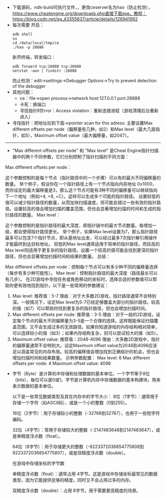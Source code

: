 - 下载源码，ndk-build可执行文件，，更改ceserver名为hao（防止检测），https://www.cheatengine.org/downloads.php直接下载exe。教程：https://blog.csdn.net/qq_43355637/article/details/126941992
- 每次需要
  开启：
  ```
  adb shell
  su
  cd /data/local/tmp/ce
  ./hao -p 28888
  ```
  新开终端，转发端口：
  ```
  adb forward tcp:28888 tcp:28888
  netstat -aon | findstr :28888
  ```
  防止检测：edit->settings->Debugger Options->Try to prevent detection of the debugger
- 其他问题：
  - ce：file->open process->network host:127.0.0.1 port:28888
  - 卡死：换端口
  - 寻找指针时Error：Access violation：重新连接进程（游戏清理后台重新进入）
- 寻找指针：把地址拉到下面->pointer scan for this adress:
  主要设置Max different offsets per node（偏移量有几种，如2）和Max level（最大几层指针，如5），Maximum offset value（最大偏移量，如2047）。
----------------------------------------

  
- "Max different offsets per node" 和 "Max level" 是Cheat Engine指针扫描器中的两个不同参数，它们分别控制了指针扫描的不同方面：

Max different offsets per node：

这个参数控制的是每个节点（指针路径中的一个步骤）可以有的最大不同偏移量的数量。
举个例子，假设你在一个指针路径上有一个节点指向内存地址 0x1000，而你设定的最大偏移量是3，那么这个节点可能有3种不同的偏移量可以继续指向下一个地址（例如+4, +8, +C）。这样可以生成多个可能的指针路径。
设置较低的值可以减少指针路径的数量，从而加快扫描速度，但可能会错过一些有效的指针路径。设置较高的值会增加扫描的覆盖范围，但也会显著增加扫描的时间和生成的指针路径的数量。
Max level：

这个参数控制的是指针路径的最大深度，即指针链中的最大节点数量。每增加一级，都会使得指针路径更长。
举个例子，如果Max level设置为7，那么指针路径最多可以包含7个指针节点，即从基地址出发，可以经过最多7次指针解引用操作才能最终到达目标地址。
较低的Max level通常适用于简单的指针路径，而较高的Max level则适用于更复杂的指针路径。设置一个较高的值可能会找到更深的指针路径，但也会显著增加扫描时间和结果的数量。
总结：

Max different offsets per node：控制每个节点可以有多少种不同的偏移量选择（每步有多少种可能性）。
Max level：控制指针路径的最大深度（路径最长可以有几步）。
在2D游戏中寻找任务或角色移动的坐标时，选择合适的参数值可以帮助你更有效地找到指针。以下是一些常用的参数建议：

1. Max level:
推荐值：5-7
理由：对于大多数2D游戏，指针路径通常不会特别深。一般情况下，设定Max level为5-7已经足够覆盖大部分的指针路径。较高的值（如7）可以帮助你找到更复杂的指针路径，但也会增加扫描时间。
2. Max different offsets per node:
推荐值：3-5
理由：对于一般的2D游戏，设定每个节点的最大不同偏移量为3-5是一个合理的选择。这样既能保证扫描覆盖范围，又不会生成过多的无效路径。如果你知道游戏的内存结构相对简单，可以选择较小的值（如3）；如果内存结构复杂，则可以尝试较大的值（如5）。
3. Maximum offset value:
推荐值：2048-4096
理由：大多数2D游戏中，指针的偏移量通常不会特别大。设定Maximum offset value为2048到4096应该足以涵盖常见的内存布局。较高的偏移值会增加找到正确指针的机会，但也会增加扫描时间和结果数量。
示例参数配置：
Max level: 6
Max different offsets per node: 4
Maximum offset value: 4096
- 字节（Byte）是计算机中存储和处理数据的基本单位。一个字节等于8位（bits），每位可以是0或1。字节是计算机内存中存储数据的基本构建块，用来表示数据的基本单位。

  以下是一些常见数据类型及其在内存中的字节大小：
  8位（1字节）：通常用于存储一个字符（如ASCII码），或是一个小的整数（0到255）。
  
  16位（2字节）：用于存储较小的整数（-32768到32767），也用于一些短字符编码。
  
  32位（4字节）：常用于存储较大的整数（-2147483648到2147483647），或是单精度浮点数（float）。
  
  64位（8字节）：用于存储更大的整数（-9223372036854775808到9223372036854775807），或是双精度浮点数（double）。
  
  在游戏中存储坐标的字节数
  
  单精度浮点数（float）：通常占用 4字节。这是游戏中存储坐标最常见的数据类型，因为它能提供足够的精度，同时又不会占用过多的内存。
  
  双精度浮点数（double）：占用 8字节。用于需要更高精度的场景。
